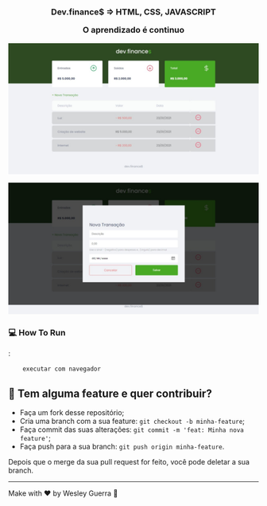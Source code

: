 <h3 align="center">
  Dev.finance$ => HTML, CSS, JAVASCRIPT
  <p> O aprendizado é continuo </P>
</h3>


<p align="center">
   <img src="dev_finance.jpeg" >
</p>


<p align="center">
   <img src="dev_finance_form.jpeg" >
</p>

### :computer: How To Run
:
 ```bash
     executar com navegador
 ```

## 🤔 Tem alguma feature e quer contribuir?

- Faça um fork desse repositório;
- Cria uma branch com a sua feature: `git checkout -b minha-feature`;
- Faça commit das suas alterações: `git commit -m 'feat: Minha nova feature'`;
- Faça push para a sua branch: `git push origin minha-feature`.

Depois que o merge da sua pull request for feito, você pode deletar a sua branch.

---

Make with ♥ by Wesley Guerra :wave:



